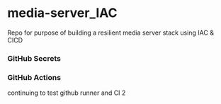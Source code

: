 # media-server_IAC

Repo for purpose of building a resilient media server stack using IAC & CICD

### GitHub Secrets

### GitHub Actions
continuing to test github runner and CI
2
